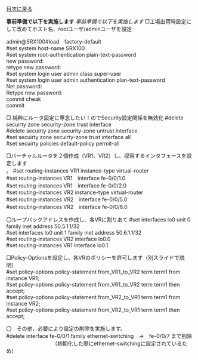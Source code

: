[目次に戻る](./Junos-BGP-exercises.md) <br>

**事前準備で以下を実施します**
*事前準備で以下を実施します*
□工場出荷時設定にして改めてホスト名、rootユーザ/adminユーザを設定<br>

admin@SRX100#load　factory-default<br>
#set system host-name SRX100<br>
#set system root-authentication plain-text-password<br>
 new password:         <br> 
 retype new password:  <br>
#set system login user admin class super-user<br>
#set system login user admin authentication plan-text-password<br>
  Net password:        <br>
  Retype new password:       <br>
commit cheak<br>
commit<br>


□ 純粋にルータ設定に専念したい！のでSecurity設定関係を無効化
#delete secuirty zone security-zone trust interface<br>
#delete secuirty zone security-zone untrust interface<br>
#set secuirty zone secuirty-zone trust interface all<br>
#set secuirty policies default-policy permit-all<br>


□バーチャルルータを２個作成（VR1、VR2）し、収容するインタフェースを設定します<br>。
#set routing-instances VR1 instance-type virtual-router<br>
#set routing-instances VR1　interface fe-0/0/1.0<br>
#set routing-instances VR1　interface fe-0/0/2.0<br>
#set routing-instances VR2 instance-type virtual-router<br>
#set routing-instances VR2　interface fe-0/0/5.0<br>
#set routing-instances VR2　interface fe-0/0/6.0<br>

〇ループバックアドレスを作成し、各VRに割りあて
#set interfaces lo0 unit 0 family inet address 50.5.1.1/32<br>
#set interfaces lo0 unit 1 family inet address 50.6.1.1/32<br>
#set routing-instances VR2 interface lo0.0<br>
#set routing-instances VR1 interface lo0.1<br>


□Policy-Optionsを設定し、各VRのポリシーを許可します（別スライドで説明）<br>
#set policy-options policy-statement from_VR1_to_VR2 term term1 from instance VR1;<br>
#set policy-options policy-statement from_VR1_to_VR2 term term1 then accept;<br>
#set policy-options policy-statement from_VR2_to_VR1 term term1 from instance VR2;<br>
#set policy-options policy-statement from_VR2_to_VR1 term term1 then accept;<br>


〇　その他、必要により設定の削除を実施します。<br>
#delete interface fe-0/0/1 family ethernet-switching　→　fe-0/0/7 まで削除<br>
　　　 　　　　　　（初期化した際にethernet-switchingに設定されているため）<br>



